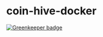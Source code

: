 # coin-hive-docker

[![Greenkeeper badge](https://badges.greenkeeper.io/ShavidzeT/coin-hive-docker.svg)](https://greenkeeper.io/)